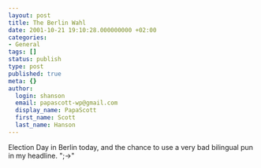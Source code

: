 ```yaml
---
layout: post
title: The Berlin Wahl
date: 2001-10-21 19:10:28.000000000 +02:00
categories:
- General
tags: []
status: publish
type: post
published: true
meta: {}
author:
  login: shanson
  email: papascott-wp@gmail.com
  display_name: PapaScott
  first_name: Scott
  last_name: Hanson
---
```

<p>Election Day in Berlin today, and the chance to use a very bad bilingual pun in my headline. ";->"</p>
